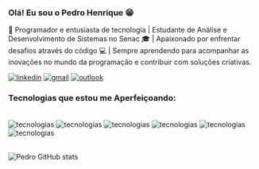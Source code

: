 ### Olá! Eu sou o Pedro Henrique 😁

🚀 Programador e entusiasta de tecnologia | Estudante de Análise e Desenvolvimento de Sistemas no Senac 🎓 | Apaixonado por enfrentar desafios através do código 💻 | Sempre aprendendo para acompanhar as inovações no mundo da programação e contribuir com soluções criativas.

[![linkedin](https://img.shields.io/badge/LinkedIn-0077B5?style=for-the-badge&logo=linkedin&logoColor=white)](https://www.linkedin.com/in/pedrohbsilva)
[![gmail](https://img.shields.io/badge/Gmail-D14836?style=for-the-badge&logo=gmail&logoColor=white)](mailto:pedrohb.dev@gmail.com)
[![outlook](https://img.shields.io/badge/Microsoft_Outlook-0078D4?style=for-the-badge&logo=microsoft-outlook&logoColor=white)](mailto:pedroh.borges@outlook.com.br)

### Tecnologias que estou me Aperfeiçoando:

<div style="display: inline_block"><br>
    <img align="center" alt="tecnologias" src="https://img.shields.io/badge/JavaScript-F7DF1E?style=for-the-badge&logo=javascript&logoColor=black">
    <img align="center" alt="tecnologias" src="https://img.shields.io/badge/Node.js-43853D?style=for-the-badge&logo=node.js&logoColor=white">
    <img align="center" alt="tecnologias" src="https://img.shields.io/badge/TypeScript-007ACC?style=for-the-badge&logo=typescript&logoColor=white">
    <img align="center" alt="tecnologias" src="https://img.shields.io/badge/Express.js-404D59?style=for-the-badge">
    <img align="center" alt="tecnologias" src="https://img.shields.io/badge/MongoDB-4EA94B?style=for-the-badge&logo=mongodb&logoColor=whitehttps://img.shields.io/badge/Express.js-404D59?style=for-the-badge">
    <img align="center" alt="tecnologias" src="https://img.shields.io/badge/MySQL-00000F?style=for-the-badge&logo=mysql&logoColor=white">
</div><br>

![Pedro GitHub stats](https://github-readme-stats.vercel.app/api?username=Azgro&show_icons=true&theme=dracula)

